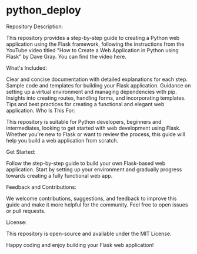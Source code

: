 # python_deploy
Repository Description:

This repository provides a step-by-step guide to creating a Python web application using the Flask framework, following the instructions from the YouTube video titled "How to Create a Web Application in Python using Flask" by Dave Gray. You can find the video here.

What's Included:

Clear and concise documentation with detailed explanations for each step.
Sample code and templates for building your Flask application.
Guidance on setting up a virtual environment and managing dependencies with pip.
Insights into creating routes, handling forms, and incorporating templates.
Tips and best practices for creating a functional and elegant web application.
Who Is This For:

This repository is suitable for Python developers, beginners and intermediates, looking to get started with web development using Flask. Whether you're new to Flask or want to review the process, this guide will help you build a web application from scratch.

Get Started:

Follow the step-by-step guide to build your own Flask-based web application. Start by setting up your environment and gradually progress towards creating a fully functional web app.

Feedback and Contributions:

We welcome contributions, suggestions, and feedback to improve this guide and make it more helpful for the community. Feel free to open issues or pull requests.

License:

This repository is open-source and available under the MIT License.

Happy coding and enjoy building your Flask web application!
